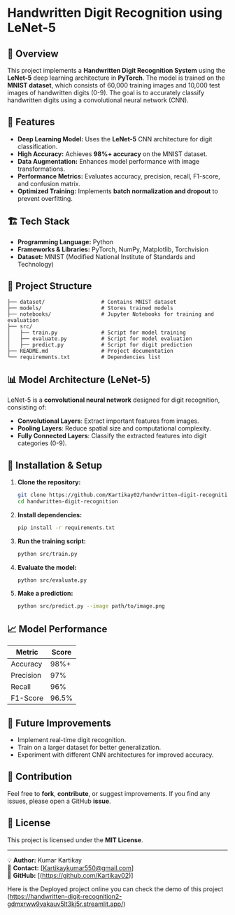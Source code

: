 # Handwritten Digit Recognition using LeNet-5

## 📌 Overview
This project implements a **Handwritten Digit Recognition System** using the **LeNet-5** deep learning architecture in **PyTorch**. The model is trained on the **MNIST dataset**, which consists of 60,000 training images and 10,000 test images of handwritten digits (0-9). The goal is to accurately classify handwritten digits using a convolutional neural network (CNN).

## 🚀 Features
- **Deep Learning Model:** Uses the **LeNet-5** CNN architecture for digit classification.
- **High Accuracy:** Achieves **98%+ accuracy** on the MNIST dataset.
- **Data Augmentation:** Enhances model performance with image transformations.
- **Performance Metrics:** Evaluates accuracy, precision, recall, F1-score, and confusion matrix.
- **Optimized Training:** Implements **batch normalization and dropout** to prevent overfitting.

## 🏗️ Tech Stack
- **Programming Language:** Python
- **Frameworks & Libraries:** PyTorch, NumPy, Matplotlib, Torchvision
- **Dataset:** MNIST (Modified National Institute of Standards and Technology)

## 📂 Project Structure
```
├── dataset/                  # Contains MNIST dataset
├── models/                   # Stores trained models
├── notebooks/                # Jupyter Notebooks for training and evaluation
├── src/
│   ├── train.py              # Script for model training
│   ├── evaluate.py           # Script for model evaluation
│   ├── predict.py            # Script for digit prediction
├── README.md                 # Project documentation
└── requirements.txt          # Dependencies list
```

## 📊 Model Architecture (LeNet-5)
LeNet-5 is a **convolutional neural network** designed for digit recognition, consisting of:
- **Convolutional Layers**: Extract important features from images.
- **Pooling Layers**: Reduce spatial size and computational complexity.
- **Fully Connected Layers**: Classify the extracted features into digit categories (0-9).

## 🔧 Installation & Setup
1. **Clone the repository:**
   ```bash
   git clone https://github.com/Kartikay02/handwritten-digit-recognition.git
   cd handwritten-digit-recognition
   ```
2. **Install dependencies:**
   ```bash
   pip install -r requirements.txt
   ```
3. **Run the training script:**
   ```bash
   python src/train.py
   ```
4. **Evaluate the model:**
   ```bash
   python src/evaluate.py
   ```
5. **Make a prediction:**
   ```bash
   python src/predict.py --image path/to/image.png
   ```

## 📈 Model Performance
| Metric     | Score  |
|------------|--------|
| Accuracy   | 98%+   |
| Precision  | 97%    |
| Recall     | 96%    |
| F1-Score   | 96.5%  |

## 🎯 Future Improvements
- Implement real-time digit recognition.
- Train on a larger dataset for better generalization.
- Experiment with different CNN architectures for improved accuracy.

## 🤝 Contribution
Feel free to **fork**, **contribute**, or suggest improvements. If you find any issues, please open a GitHub **issue**.

## 📜 License
This project is licensed under the **MIT License**.

---
💡 **Author:** Kumar Kartikay  
📧 **Contact:** [Kartikaykumar550@gmail.com]  
🔗 **GitHub:** [(https://github.com/Kartikay02)]  

Here is the Deployed project online you can check the demo of this project (https://handwritten-digit-recognition2-gdmxrww9vakauv5lt3kj5r.streamlit.app/)
